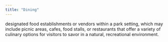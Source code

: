 ```yaml
---
title: "Dining"
---
```


designated food establishments or vendors within a park setting, which may include picnic areas, cafes, food stalls, or restaurants that offer a variety of culinary options for visitors to savor in a natural, recreational environment.